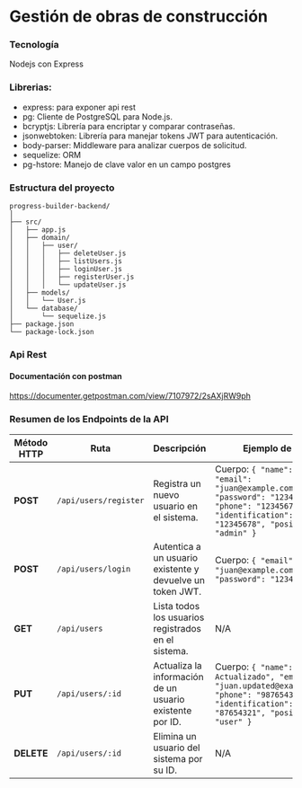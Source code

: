 # Gestión de obras de construcción
### Tecnología
Nodejs con Express

### Librerias:
- express: para exponer api rest
- pg: Cliente de PostgreSQL para Node.js.
- bcryptjs: Librería para encriptar y comparar contraseñas.
- jsonwebtoken: Librería para manejar tokens JWT para autenticación.
- body-parser: Middleware para analizar cuerpos de solicitud.
- sequelize: ORM
- pg-hstore: Manejo de clave valor en un campo postgres

### Estructura del proyecto
```
progress-builder-backend/
│
├── src/
│   ├── app.js
│   ├── domain/
│   │   ├── user/
│   │   │   ├── deleteUser.js
│   │   │   ├── listUsers.js
│   │   │   ├── loginUser.js
│   │   │   ├── registerUser.js
│   │   │   └── updateUser.js
│   ├── models/
│   │   └── User.js
│   └── database/
│       └── sequelize.js
├── package.json
└── package-lock.json
```

### Api Rest
#### Documentación con postman
https://documenter.getpostman.com/view/7107972/2sAXjRW9ph

### Resumen de los Endpoints de la API

| Método HTTP | Ruta                  | Descripción                                               | Ejemplo de Uso                                                                                                                                           |
|-------------|-----------------------|-----------------------------------------------------------|----------------------------------------------------------------------------------------------------------------------------------------------------------|
| **POST**    | `/api/users/register` | Registra un nuevo usuario en el sistema.                  | Cuerpo: `{ "name": "Juan", "email": "juan@example.com", "password": "123456", "phone": "123456789", "identification": "12345678", "position": "admin" }` |
| **POST**    | `/api/users/login`    | Autentica a un usuario existente y devuelve un token JWT. | Cuerpo: `{ "email": "juan@example.com", "password": "123456" }`                                                                                          |
| **GET**     | `/api/users`          | Lista todos los usuarios registrados en el sistema.       | N/A                                                                                                                                                      |
| **PUT**     | `/api/users/:id`      | Actualiza la información de un usuario existente por ID.  | Cuerpo: `{ "name": "Juan Actualizado", "email": "juan.updated@example.com", "phone": "987654321", "identification": "87654321", "position": "user" }`    |
| **DELETE**  | `/api/users/:id`      | Elimina un usuario del sistema por su ID.                 | N/A                                                                                                                                                      |


